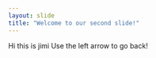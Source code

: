 ```yaml
---
layout: slide
title: "Welcome to our second slide!"
---
```

Hi this is jimi
Use the left arrow to go back!

